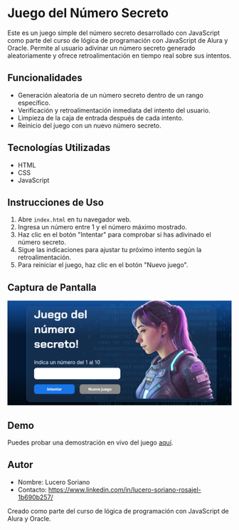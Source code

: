 # Juego del Número Secreto

Este es un juego simple del número secreto desarrollado con JavaScript como parte del curso de lógica de programación con JavaScript de Alura y Oracle. Permite al usuario adivinar un número secreto generado aleatoriamente y ofrece retroalimentación en tiempo real sobre sus intentos.

## Funcionalidades

- Generación aleatoria de un número secreto dentro de un rango específico.
- Verificación y retroalimentación inmediata del intento del usuario.
- Limpieza de la caja de entrada después de cada intento.
- Reinicio del juego con un nuevo número secreto.

## Tecnologías Utilizadas

- HTML
- CSS
- JavaScript

## Instrucciones de Uso

1. Abre `index.html` en tu navegador web.
2. Ingresa un número entre 1 y el número máximo mostrado.
3. Haz clic en el botón "Intentar" para comprobar si has adivinado el número secreto.
4. Sigue las indicaciones para ajustar tu próximo intento según la retroalimentación.
5. Para reiniciar el juego, haz clic en el botón "Nuevo juego".

## Captura de Pantalla

![Captura de pantalla del juego](image.png)

## Demo

Puedes probar una demostración en vivo del juego [aquí](https://lucr0.github.io/JuegoNumeroSecreto.github.io/).



## Autor

- Nombre: Lucero Soriano
- Contacto: https://www.linkedin.com/in/lucero-soriano-rosajel-1b690b257/ 

Creado como parte del curso de lógica de programación con JavaScript de Alura y Oracle.


